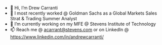 - 👋 Hi, I’m Drew Carranti
- 💼 I most recently worked @ Goldman Sachs as a Global Markets Sales Strat & Trading Summer Analyst
- 🌱 I’m currently working on my MFE @ Stevens Institute of Technology
- 📫 Reach me @ acarrant@stevens.com or on LinkedIn @ https://www.linkedin.com/in/andrewcarranti/

<!---
andrewcarranti/andrewcarranti is a ✨ special ✨ repository because its `README.md` (this file) appears on your GitHub profile.
You can click the Preview link to take a look at your changes.
--->
